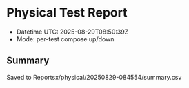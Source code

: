 # Physical Test Report
- Datetime UTC: 2025-08-29T08:50:39Z
- Mode: per-test compose up/down

## Summary
Saved to Reportsx/physical/20250829-084554/summary.csv
